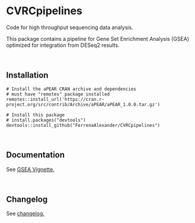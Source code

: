 # CVRCpipelines

Code for high throughput sequencing data analysis. 

This package contains a pipeline for Gene Set Enrichment Analysis (GSEA) optimized for integration from DESeq2 results.

<br>

## Installation

```
# Install the aPEAR CRAN archive and dependencies
# must have "remotes" package installed
remotes::install_url('https://cran.r-project.org/src/contrib/Archive/aPEAR/aPEAR_1.0.0.tar.gz')

# Install this package
# install.packages("devtools")
devtools::install_github("FerrenaAlexander/CVRCpipelines")
```

<br>

## Documentation

See [GSEA Vignette.](https://github.com/FerrenaAlexander/CVRCpipelines/blob/main/Documentation/Usage/GSEA.md)

<br>

## Changelog

See [changelog.](https://github.com/FerrenaAlexander/CVRCpipelines/blob/main/Documentation/Changelog.md)
